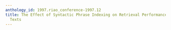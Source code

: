 ```yaml
---
anthology_id: 1997.riao_conference-1997.12
title: The Effect of Syntactic Phrase Indexing on Retrieval Performance for Dutch
  Texts
---
```

